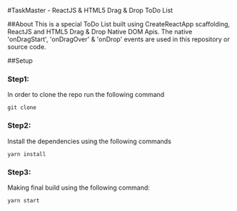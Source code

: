 #TaskMaster - ReactJS & HTML5 Drag & Drop ToDo List

##About
This is a special ToDo List built using CreateReactApp scaffolding, ReactJS and HTML5 Drag & Drop Native DOM Apis. The native 'onDragStart', 'onDragOver' & 'onDrop' events are used in this repository or source code.

##Setup

### Step1:
In order to clone the repo run the following command

```
git clone 
```

### Step2:
Install the dependencies using the following commands
```
yarn install
```

### Step3:
Making final build using the following command:
```
yarn start
```


